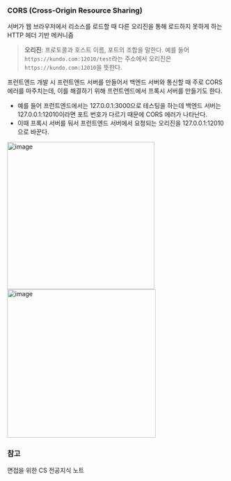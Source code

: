 ### CORS (Cross-Origin Resource Sharing) 

서버가 웹 브라우저에서 리소스를 로드할 때 다른 오리진을 통해 로드하지 못하게 하는 HTTP 헤더 기반 메커니즘

> **오리진**: 프로토콜과 호스트 이름, 포트의 조합을 말한다. 예를 들어 `https://kundo.com:12010/test`라는 주소에서 오리진은 `https://kundo.com:12010`을 뜻한다. 

프런트엔드 개발 시 프런트엔드 서버를 만들어서 백엔드 서버와 통신할 때 주로 CORS 에러를 마주치는데, 이를 해결하기 위해 프런트엔드에서 프록시 서버를 만들기도 한다. 

- 예를 들어 프런트엔드에서는 127.0.0.1:3000으로 테스팅을 하는데 백엔드 서버는 127.0.0.1:12010이라면 포트 번호가 다르기 때문에 CORS 에러가 나타난다. 
- 이때 프록시 서버를 둬서 프런트엔드 서버에서 요청되는 오리진을 127.0.0.1:12010으로 바꾼다. 

<img width="338" alt="image" src="https://github.com/mzeong/Study/assets/70924556/6608ff5e-58c8-4dea-855d-0dde3b0f3482">
<img width="341" alt="image" src="https://github.com/mzeong/Study/assets/70924556/f458abaa-866e-4e66-be72-de836c18cef2">

<br>

### 참고

면접을 위한 CS 전공지식 노트 
